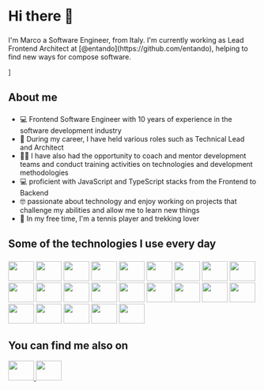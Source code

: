 <!--
**Dv92/Dv92** is a ✨ _special_ ✨ repository because its `README.md` (this file) appears on your GitHub profile.

Here are some ideas to get you started:

- 🔭 I’m currently working on ...
- 🌱 I’m currently learning ...
- 👯 I’m looking to collaborate on ...
- 🤔 I’m looking for help with ...
- 💬 Ask me about ...
- 📫 How to reach me: ...
- 😄 Pronouns: ...
- ⚡ Fun fact: ...
-->

<h1 align="left">Hi there 👋</h1>

###

<p align="left">I'm Marco a Software Engineer, from Italy. I'm currently working as Lead Frontend Architect at [@entando](https://github.com/entando), helping to find new ways for compose software.</p>]

###

<h2 align="left">About me</h2>

###

- 💻 Frontend Software Engineer with 10 years of experience in the software development industry
- 👷 During my career, I have held various roles such as Technical Lead and Architect
- 🏋️‍♂️ I have also had the opportunity to coach and mentor development teams and conduct training activities on technologies and development methodologies
- 💻 proficient with JavaScript and TypeScript stacks from the Frontend to Backend
- 🤓 passionate about technology and enjoy working on projects that challenge my abilities and allow me to learn new things
- 🎾 In my free time, I'm a tennis player and trekking lover

###

<h2 align="left">Some of the technologies I use every day</h2>

###

<div align="left">
  <img src="https://cdn.jsdelivr.net/gh/devicons/devicon/icons/javascript/javascript-original.svg" height="40" width="52"   />
  <img src="https://cdn.jsdelivr.net/gh/devicons/devicon/icons/typescript/typescript-original.svg" height="40" width="52"   />
  <img src="https://cdn.jsdelivr.net/gh/devicons/devicon/icons/html5/html5-original.svg" height="40" width="52"  />
  <img src="https://cdn.jsdelivr.net/gh/devicons/devicon/icons/css3/css3-original.svg" height="40" width="52"  />
  <img src="https://cdn.jsdelivr.net/gh/devicons/devicon/icons/sass/sass-original.svg" height="40" width="52"  />
  <img src="https://cdn.jsdelivr.net/gh/devicons/devicon/icons/tailwindcss/tailwindcss-plain.svg" height="40" width="52"  />    
  <img src="https://cdn.jsdelivr.net/gh/devicons/devicon/icons/babel/babel-original.svg" height="40" width="52"  />
  <img src="https://cdn.jsdelivr.net/gh/devicons/devicon/icons/webpack/webpack-original.svg" height="40" width="52"  />    
  <img src="https://cdn.jsdelivr.net/gh/devicons/devicon/icons/react/react-original.svg" height="40" width="52"  />
  <img src="https://cdn.jsdelivr.net/gh/devicons/devicon/icons/vuejs/vuejs-original.svg" height="40" width="52"  />
  <img src="https://cdn.jsdelivr.net/gh/devicons/devicon/icons/nextjs/nextjs-original.svg" height="40" width="52" />
  <img src="https://cdn.jsdelivr.net/gh/devicons/devicon/icons/storybook/storybook-original.svg" height="40" width="52"  />
  <img src="https://cdn.jsdelivr.net/gh/devicons/devicon/icons/nodejs/nodejs-original.svg" height="40" width="52" />
  <img src="https://cdn.jsdelivr.net/gh/devicons/devicon/icons/express/express-original.svg" height="40" width="52" />
  <img src="https://cdn.jsdelivr.net/gh/devicons/devicon/icons/graphql/graphql-plain.svg" height="40" width="52" />
  <img src="https://cdn.jsdelivr.net/gh/devicons/devicon/icons/eslint/eslint-original.svg" height="40" width="52" />
  <img src="https://cdn.jsdelivr.net/gh/devicons/devicon/icons/jest/jest-plain.svg" height="40" width="52"   />
  <img src="https://cdn.jsdelivr.net/gh/devicons/devicon/icons/yarn/yarn-original.svg" height="40" width="52"   />
  <img src="https://cdn.jsdelivr.net/gh/devicons/devicon/icons/npm/npm-original-wordmark.svg" height="40" width="52"   />
  <img src="https://cdn.jsdelivr.net/gh/devicons/devicon/icons/docker/docker-original.svg" height="40" width="52"   />
  <img src="https://cdn.jsdelivr.net/gh/devicons/devicon/icons/kubernetes/kubernetes-plain.svg" height="40" width="52"   />
  <img src="https://cdn.jsdelivr.net/gh/devicons/devicon/icons/mongodb/mongodb-plain.svg" height="40" width="52"   />
  <img src="https://cdn.jsdelivr.net/gh/devicons/devicon/icons/mysql/mysql-plain.svg" height="40" width="52"   />
</div>

###

## You can find me also on
<div>
  <a href="https://twitter.com/D3v92">
    <img src="https://cdn.jsdelivr.net/gh/devicons/devicon/icons/twitter/twitter-original.svg" height="40" width="52"   />
  </a>
  <a href="https://www.linkedin.com/in/marco-corradetti-98a603a9/">
    <img src="https://cdn.jsdelivr.net/gh/devicons/devicon/icons/linkedin/linkedin-plain.svg" height="40" width="52"   />
  </a>
</div>
